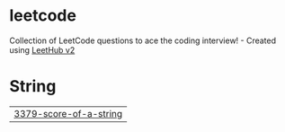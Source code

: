 # leetcode
Collection of LeetCode questions to ace the coding interview! - Created using [LeetHub v2](https://github.com/arunbhardwaj/LeetHub-2.0)


# String
|  |
| ------- |
| [3379-score-of-a-string](https://github.com/JITGH/leetcode/tree/master/3379-score-of-a-string) |